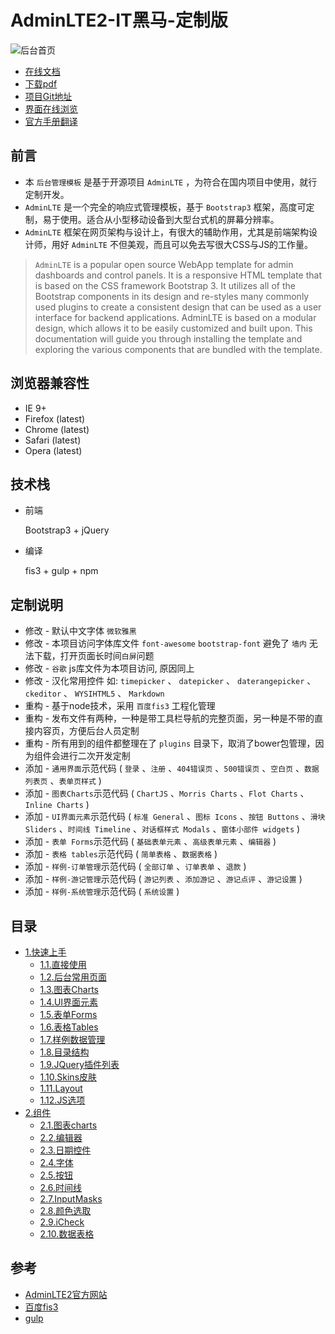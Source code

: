 # AdminLTE2-IT黑马-定制版

![后台首页](https://itheima2017.gitbooks.io/adminlte2-itheima-doc/img/hans/index.png)

- [在线文档](https://itheima2017.gitbooks.io/adminlte2-itheima-doc)
- [下载pdf](https://www.gitbook.com/download/pdf/book/itheima2017/adminlte2-itheima-doc)
- [项目Git地址](https://github.com/itheima2017/adminlte2-itheima)
- [界面在线浏览](http://research.itcast.cn/adminlte2-itcast/release/dist/pages/all-admin-index.html)
- [官方手册翻译](http://research.itcast.cn/adminlte2-itcast/release/dist/pages/documentation.html)

## 前言

- 本 `后台管理模板` 是基于开源项目 `AdminLTE` ，为符合在国内项目中使用，就行定制开发。
- `AdminLTE` 是一个完全的响应式管理模板，基于 `Bootstrap3` 框架，高度可定制，易于使用。适合从小型移动设备到大型台式机的屏幕分辨率。
- `AdminLTE` 框架在网页架构与设计上，有很大的辅助作用，尤其是前端架构设计师，用好 `AdminLTE` 不但美观，而且可以免去写很大CSS与JS的工作量。

> `AdminLTE` is a popular open source WebApp template for admin dashboards and control panels. It is a responsive HTML template that is based on the CSS framework Bootstrap 3. It utilizes all of the Bootstrap components in its design and re-styles many commonly used plugins to create a consistent design that can be used as a user interface for backend applications. AdminLTE is based on a modular design, which allows it to be easily customized and built upon. This documentation will guide you through installing the template and exploring the various components that are bundled with the template.

## 浏览器兼容性

- IE 9+
- Firefox (latest)
- Chrome (latest)
- Safari (latest)
- Opera (latest)

## 技术栈

- 前端

    Bootstrap3 + jQuery

- 编译

    fis3 + gulp + npm

## 定制说明

- 修改 - 默认中文字体 `微软雅黑`
- 修改 - 本项目访问字体库文件 `font-awesome` `bootstrap-font` 避免了 `墙内` 无法下载，打开页面长时间`白屏`问题
- 修改 - `谷歌` js库文件为本项目访问, 原因同上
- 修改 - 汉化常用控件 如: `timepicker` 、 `datepicker` 、 `daterangepicker` 、 `ckeditor` 、  `WYSIHTML5` 、 `Markdown`
- 重构 - 基于node技术，采用 `百度fis3` 工程化管理
- 重构 - 发布文件有两种，一种是带工具栏导航的完整页面，另一种是不带的直接内容页，方便后台人员定制
- 重构 - 所有用到的组件都整理在了 `plugins` 目录下，取消了bower包管理，因为组件会进行二次开发定制
- 添加 - `通用界面`示范代码 ( `登录` 、`注册` 、`404错误页` 、`500错误页` 、`空白页` 、`数据列表页` 、`表单页样式` )
- 添加 - `图表Charts`示范代码 ( `ChartJS` 、`Morris Charts` 、`Flot Charts` 、`Inline Charts` )
- 添加 - `UI界面元素`示范代码 ( `标准 General` 、`图标 Icons` 、`按钮 Buttons` 、`滑块 Sliders` 、`时间线 Timeline` 、`对话框样式 Modals` 、`窗体小部件 widgets` )
- 添加 - `表单 Forms`示范代码 ( `基础表单元素` 、`高级表单元素` 、`编辑器` )
- 添加 - `表格 tables`示范代码 ( `简单表格` 、`数据表格` )
- 添加 - `样例-订单管理`示范代码 ( `全部订单` 、`订单表单` 、`退款` )
- 添加 - `样例-游记管理`示范代码 ( `游记列表` 、`添加游记` 、`游记点评` 、`游记设置` )
- 添加 - `样例-系统管理`示范代码 ( `系统设置` )

## 目录

* [1.快速上手](1.快速上手/1.1.直接使用.md)
    * [1.1.直接使用](1.快速上手/1.1.直接使用.md)
    * [1.2.后台常用页面](1.快速上手/1.2.后台常用页面.md)
    * [1.3.图表Charts](1.快速上手/1.3.图表Charts.md)
    * [1.4.UI界面元素](1.快速上手/1.4.UI界面元素.md)
    * [1.5.表单Forms](1.快速上手/1.5.表单Forms.md)
    * [1.6.表格Tables](1.快速上手/1.6.表格Tables.md)
    * [1.7.样例数据管理](1.快速上手/1.7.样例数据管理.md)
    * [1.8.目录结构](1.快速上手/1.8.目录结构.md)
    * [1.9.JQuery插件列表](1.快速上手/1.9.JQuery插件列表.md)
    * [1.10.Skins皮肤](1.快速上手/1.10.Skins皮肤.md)
    * [1.11.Layout](1.快速上手/1.11.Layout.md)
    * [1.12.JS选项](1.快速上手/1.12.JS选项.md)
* [2.组件](2.组件/2.1.图表charts)
    * [2.1.图表charts](2.组件/2.1.图表charts.md)
    * [2.2.编辑器](2.组件/2.2.编辑器.md)
    * [2.3.日期控件](2.组件/2.3.日期控件.md)
    * [2.4.字体](2.组件/2.4.字体.md)
    * [2.5.按钮](2.组件/2.5.按钮.md)
    * [2.6.时间线](2.组件/2.6.时间线.md)
    * [2.7.InputMasks](2.组件/2.7.InputMasks.md)
    * [2.8.颜色选取](2.组件/2.8.颜色选取.md)
    * [2.9.iCheck](2.组件/2.9.iCheck.md)
    * [2.10.数据表格](2.组件/2.10.数据表格.md)

## 参考

- [AdminLTE2官方网站](https://almsaeedstudio.com/)
- [百度fis3](http://fis.baidu.com/fis3/index.html)
- [gulp](http://gulpjs.com/)